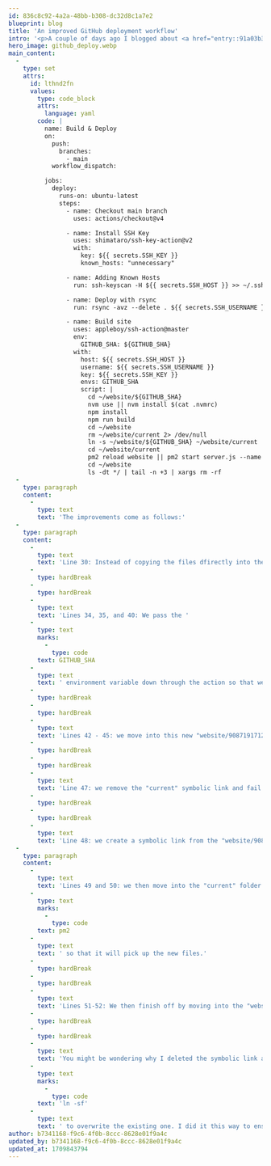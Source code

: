 ```yaml
---
id: 836c8c92-4a2a-48bb-b308-dc32d8c1a7e2
blueprint: blog
title: 'An improved GitHub deployment workflow'
intro: '<p>A couple of days ago I blogged about <a href="entry::91a03b3c-8b61-4905-b826-9f6d73b95f5c">how to deploy SvelteKit websites to a digital ocean droplet</a>. Near the end of that post I offered a github workflow file but noted that it was basic and could be improved. Well here it is...</p>'
hero_image: github_deploy.webp
main_content:
  -
    type: set
    attrs:
      id: lthnd2fn
      values:
        type: code_block
        attrs:
          language: yaml
        code: |
          name: Build & Deploy
          on:
            push:
              branches:
                - main
            workflow_dispatch:

          jobs:
            deploy:
              runs-on: ubuntu-latest
              steps:
                - name: Checkout main branch
                  uses: actions/checkout@v4

                - name: Install SSH Key
                  uses: shimataro/ssh-key-action@v2
                  with:
                    key: ${{ secrets.SSH_KEY }}
                    known_hosts: "unnecessary"

                - name: Adding Known Hosts
                  run: ssh-keyscan -H ${{ secrets.SSH_HOST }} >> ~/.ssh/known_hosts

                - name: Deploy with rsync
                  run: rsync -avz --delete . ${{ secrets.SSH_USERNAME }}@${{ secrets.SSH_HOST }}:website/${GITHUB_SHA}

                - name: Build site
                  uses: appleboy/ssh-action@master
                  env:
                    GITHUB_SHA: ${GITHUB_SHA}
                  with:
                    host: ${{ secrets.SSH_HOST }}
                    username: ${{ secrets.SSH_USERNAME }}
                    key: ${{ secrets.SSH_KEY }}
                    envs: GITHUB_SHA
                    script: |
                      cd ~/website/${GITHUB_SHA}
                      nvm use || nvm install $(cat .nvmrc)
                      npm install
                      npm run build
                      cd ~/website
                      rm ~/website/current 2> /dev/null
                      ln -s ~/website/${GITHUB_SHA} ~/website/current
                      cd ~/website/current
                      pm2 reload website || pm2 start server.js --name website
                      cd ~/website
                      ls -dt */ | tail -n +3 | xargs rm -rf
  -
    type: paragraph
    content:
      -
        type: text
        text: 'The improvements come as follows:'
  -
    type: paragraph
    content:
      -
        type: text
        text: 'Line 30: Instead of copying the files dfirectly into the "website" folder, we now copy them into a folder inside of the website folder that is named with the commit hash id e.g. "website/9087191712783b40dc975c2f646d7c377ca98b51"'
      -
        type: hardBreak
      -
        type: hardBreak
      -
        type: text
        text: 'Lines 34, 35, and 40: We pass the '
      -
        type: text
        marks:
          -
            type: code
        text: GITHUB_SHA
      -
        type: text
        text: ' environment variable down through the action so that we can use it in our script on the server.'
      -
        type: hardBreak
      -
        type: hardBreak
      -
        type: text
        text: 'Lines 42 - 45: we move into this new "website/9087191712783b40dc975c2f646d7c377ca98b51" folder and do our build inside there instead of directly inside the website folder.'
      -
        type: hardBreak
      -
        type: hardBreak
      -
        type: text
        text: 'Line 47: we remove the "current" symbolic link and fail silently if it couldn''t be removed due to it not existing (which, will be the case the first time).'
      -
        type: hardBreak
      -
        type: hardBreak
      -
        type: text
        text: 'Line 48: we create a symbolic link from the "website/9087191712783b40dc975c2f646d7c377ca98b51" folder to "website/current".'
  -
    type: paragraph
    content:
      -
        type: text
        text: 'Lines 49 and 50: we then move into the "current" folder (which is really just the "website/9087191712783b40dc975c2f646d7c377ca98b51" folder) and then reload '
      -
        type: text
        marks:
          -
            type: code
        text: pm2
      -
        type: text
        text: ' so that it will pick up the new files.'
      -
        type: hardBreak
      -
        type: hardBreak
      -
        type: text
        text: 'Lines 51-52: We then finish off by moving into the "website" directory, listing the files in time order and removing anything that is not in the most recent "3" files. This should leave behind the "current" symbolic link, the folder that has the latest files in it and a folder with the previous version in, just in case you need to rollback quickly by deleting the symbolic link and adding a new one to the old folder.'
      -
        type: hardBreak
      -
        type: hardBreak
      -
        type: text
        text: 'You might be wondering why I deleted the symbolic link and then made a new one instead of just using '
      -
        type: text
        marks:
          -
            type: code
        text: 'ln -sf'
      -
        type: text
        text: ' to overwrite the existing one. I did it this way to ensure the created at timestamp is "now" otherwise the "current" folder might end up being deleted by that final line which would result in the website going offline.'
author: b7341168-f9c6-4f0b-8ccc-8628e01f9a4c
updated_by: b7341168-f9c6-4f0b-8ccc-8628e01f9a4c
updated_at: 1709843794
---
```


